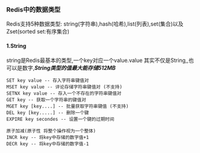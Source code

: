 ### Redis中的数据类型
Redis支持5种数据类型: string(字符串),hash(哈希),list(列表),set(集合)以及Zset(sorted set:有序集合)

#### 1.String

string是Redis最基本的类型,一个key对应一个value.value 其实不仅是String,,也可以是数字,**_String类型的值最大能存储512MB_**
```redis
SET key value -- 存入字符串键值对
MSET key value -- 评论存储字符串键值对 (不支持)
SETNX key value -- 存入一个不存在的字符串键值对 
GET key -- 获取一个字符串的键值对 
MGET key [key....] -- 批量获取字符串键值 (不支持)
DEL key [key.....] -- 删除一个键
EXPIRE key secondes -- 设置一个键的过期时间

原子加减(原子性 将整个操作视为一个整体)
INCR key -- 将key中存储的数字值+1
DECR key -- 将key中存储的数字值-1

```

